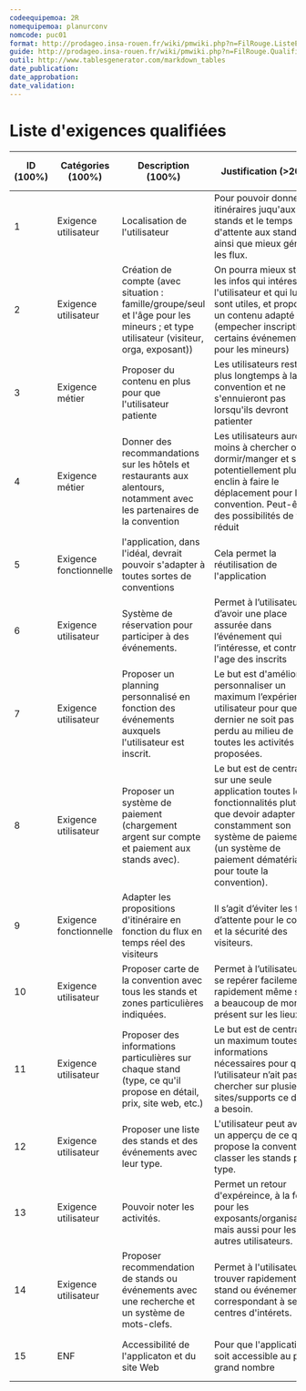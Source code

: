 ```yaml
---
codeequipemoa: 2R
nomequipemoa: planurconv
nomcode: puc01
format: http://prodageo.insa-rouen.fr/wiki/pmwiki.php?n=FilRouge.ListeExigencesQualifiees 
guide: http://prodageo.insa-rouen.fr/wiki/pmwiki.php?n=FilRouge.QualifierExigence
outil: http://www.tablesgenerator.com/markdown_tables
date_publication:
date_approbation:
date_validation:
---
```


# Liste d'exigences qualifiées

| ID (100%) | Catégories (100%)      | Description (100%)                                                                                                                   | Justification (>20%)                                                                                                                                                                                              | Origine (>80%)                                                | Critères de satisfaction (>70%) | Contentement MOA (>30%) | Mécontentement MOA (>30%) | Exigences dépendantes | Exigences conflictuelles |
|-----------|------------------------|--------------------------------------------------------------------------------------------------------------------------------------|-------------------------------------------------------------------------------------------------------------------------------------------------------------------------------------------------------------------|---------------------------------------------------------------|---------------------------------|-------------------------|---------------------------|-----------------------|--------------------------|
| 1         | Exigence utilisateur   | Localisation de l'utilisateur                                                                                                        | Pour pouvoir donner les itinéraires juqu'aux stands et le temps d'attente aux stands, ainsi que mieux gérer les flux.                                                                                             | Brainstorming                                                 |                                 |                         |                           |                       |                          |
| 2         | Exigence utilisateur   | Création de compte (avec situation : famille/groupe/seul et l'âge pour les mineurs ; et type utilisateur (visiteur, orga, exposant)) | On pourra mieux stocker les infos qui intéressent l'utilisateur et qui lui sont utiles, et proposer un contenu adapté (empecher inscription à certains événements pour les mineurs)                               | Idée de base brainstorming, affinée avec la table de Levesque |                                 |                         |                           |                       |                          |
| 3         | Exigence métier        | Proposer du contenu en plus pour que l'utilisateur patiente                                                                          | Les utilisateurs resteront plus longtemps à la convention et ne s'ennuieront pas lorsqu'ils devront patienter                                                                                                     | Brainstorming                                                 |                                 |                         |                           |                       |                          |
| 4         | Exigence métier        | Donner des recommandations sur les hôtels et restaurants aux alentours, notamment avec les partenaires de la convention              | Les utilisateurs auront moins à chercher où dormir/manger et seront potentiellement plus enclin à faire le déplacement pour la convention. Peut-être des possibilités de tarif réduit                             | Brainstorming                                                 |                                 |                         |                           |                       |                          |
| 5         | Exigence fonctionnelle | l'application, dans l'idéal, devrait pouvoir s'adapter à toutes sortes de conventions                                                | Cela permet la réutilisation de l'application                                                                                                                                                                     | Brainstorming                                                 |                                 |                         |                           |                       |                          |
| 6         | Exigence utilisateur   | Système de réservation pour participer à des événements.                                                                             | Permet à l’utilisateur d’avoir une place assurée dans l’événement qui l’intéresse, et controler l'age des inscrits                                                                                                | Brainstorming                                                 |                                 |                         |                           |                       |                          |
| 7         | Exigence utilisateur   | Proposer un planning personnalisé en fonction des événements auxquels l'utilisateur est inscrit.                                     | Le but est d'améliorer et personnaliser un maximum l’expérience utilisateur pour que ce dernier ne soit pas perdu au milieu de toutes les activités proposées.                                                    | Brainstorming                                                 |                                 |                         |                           |                       |                          |
| 8         | Exigence utilisateur   | Proposer un système de paiement (chargement argent sur compte et paiement aux stands avec).                                          | Le but est de centraliser sur une seule application toutes les fonctionnalités plutôt que devoir adapter son constamment son système de paiement (un système de paiement dématérialisé pour toute la convention). | Brainstorming                                                 |                                 |                         |                           |                       |                          |
| 9         | Exigence fonctionnelle | Adapter les propositions d'itinéraire en fonction du flux en temps réel des visiteurs                                                | Il s’agit d’éviter les files d’attente pour le confort et la sécurité des visiteurs.                                                                                                                              | Brainstorming                                                 |                                 |                         |                           |                       |                          |
| 10        | Exigence utilisateur   | Proposer carte de la convention avec tous les stands et zones particulières indiquées.                                               | Permet à l’utilisateur de se repérer facilement et rapidement même s’il y a beaucoup de monde présent sur les lieux.                                                                                              | Brainstorming                                                 |                                 |                         |                           |                       |                          |
| 11        | Exigence utilisateur   | Proposer des informations particulières sur chaque stand (type, ce qu'il propose en détail, prix, site web, etc.)                    | Le but est de centraliser un maximum toutes les informations nécessaires pour que l’utilisateur n’ait pas à chercher sur plusieurs sites/supports ce dont il a besoin.                                            | Brainstorming                                                 |                                 |                         |                           |                       |                          |
| 12        | Exigence utilisateur   | Proposer une liste des stands et des événements avec leur type.                                                                      | L'utilisateur peut avoir un apperçu de ce que propose la convention et classer les stands par type.                                                                                                               | Brainstorming                                                 |                                 |                         |                           |                       |                          |
| 13        | Exigence utilisateur   | Pouvoir noter les activités.                                                                                                         | Permet un retour d'expéreince, à la fois pour les exposants/organisateurs mais aussi pour les autres utilisateurs.                                                                                                | Brainstorming                                                 |                                 |                         |                           |                       |                          |
| 14        | Exigence utilisateur   | Proposer recommendation de stands ou événements avec une recherche et un système de mots-clefs.                                      | Permet à l'utilisateur de trouver rapidement des stand ou événements correspondant à ses centres d'intérets.                                                                                                      | Brainstorming                                                 |                                 |                         |                           |                       |                          |
| 15        | ENF                    | Accessibilité de l'applicaton et du site Web                                                                                         | Pour que l'application soit accessible au plus grand nombre                                                                                                                                                       | Rédaction de la liste des exigences qualifiées                |                                 |                         |                           |                       |                          |
